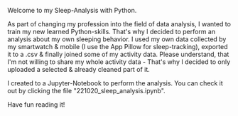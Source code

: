 Welcome to my Sleep-Analysis with Python. 

As part of changing my profession into the field of data analysis, I wanted to train my new learned Python-skills. 
That's why I decided to perform an analysis about my own sleeping behavior. 
I used my own data collected by my smartwatch & mobile (I use the App Pillow for sleep-tracking), exported it to a .csv & finally joined some of my activity data. 
Please understand, that I'm not willing to share my whole activity data - That's why I decided to only uploaded a selected & already cleaned part of it. 

I created to a Jupyter-Notebook to perform the analysis. 
You can check it out by clicking the file "221020_sleep_analysis.ipynb".

Have fun reading it! 
